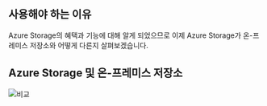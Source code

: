 
## <a name="motivation"></a>사용해야 하는 이유

Azure Storage의 혜택과 기능에 대해 알게 되었으므로 이제 Azure Storage가 온-프레미스 저장소와 어떻게 다른지 살펴보겠습니다.

## <a name="azure-storage-vs-on-premises-storage"></a>Azure Storage 및 온-프레미스 저장소

![비교](../images/Comparison.png)
